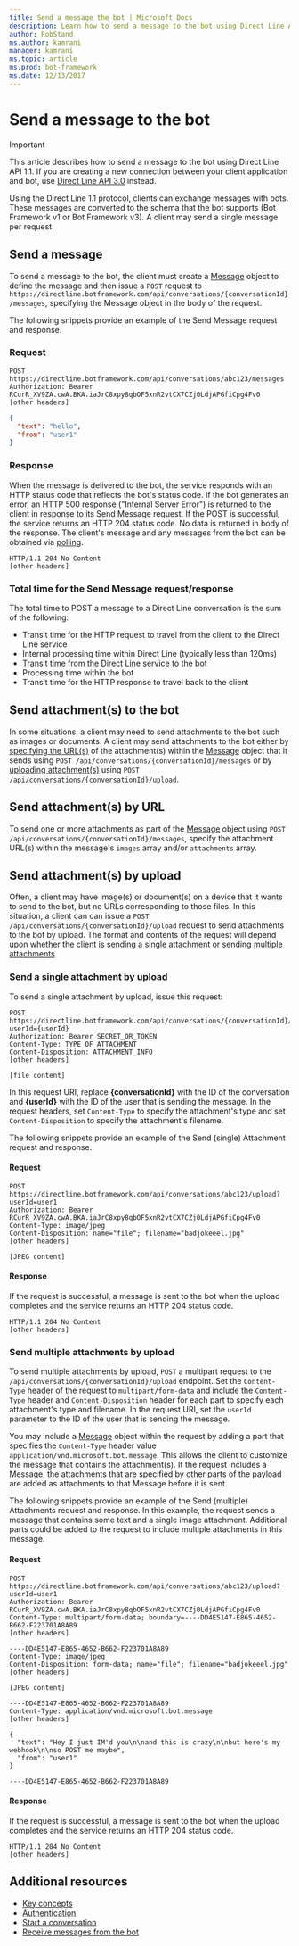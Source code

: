 ```yaml
---
title: Send a message the bot | Microsoft Docs
description: Learn how to send a message to the bot using Direct Line API v1.1. 
author: RobStand
ms.author: kamrani
manager: kamrani
ms.topic: article
ms.prod: bot-framework
ms.date: 12/13/2017
---
```


# Send a message to the bot

> [!IMPORTANT]
> This article describes how to send a message to the bot using Direct Line API 1.1. If you are creating a new connection between your client application and bot, use [Direct Line API 3.0](bot-framework-rest-direct-line-3-0-send-activity.md) instead.

Using the Direct Line 1.1 protocol, clients can exchange messages with bots. These messages are converted to the schema that the bot supports (Bot Framework v1 or Bot Framework v3). A client may send a single message per request. 

## Send a message

To send a message to the bot, the client must create a [Message](bot-framework-rest-direct-line-1-1-api-reference.md#message-object) object to define the message and then issue a `POST` request to `https://directline.botframework.com/api/conversations/{conversationId}/messages`, specifying the Message object in the body of the request.

The following snippets provide an example of the Send Message request and response.

### Request

```http
POST https://directline.botframework.com/api/conversations/abc123/messages
Authorization: Bearer RCurR_XV9ZA.cwA.BKA.iaJrC8xpy8qbOF5xnR2vtCX7CZj0LdjAPGfiCpg4Fv0
[other headers]
```

```json
{
  "text": "hello",
  "from": "user1"
}
```

### Response

When the message is delivered to the bot, the service responds with an HTTP status code that reflects the bot's status code. If the bot generates an error, an HTTP 500 response ("Internal Server Error") is returned to the client in response to its Send Message request. If the POST is successful, the service returns an HTTP 204 status code. No data is returned in body of the response. The client's message and any messages from the bot can be obtained via [polling](bot-framework-rest-direct-line-1-1-receive-messages.md). 

```http
HTTP/1.1 204 No Content
[other headers]
```

### Total time for the Send Message request/response

The total time to POST a message to a Direct Line conversation is the sum of the following:

- Transit time for the HTTP request to travel from the client to the Direct Line service
- Internal processing time within Direct Line (typically less than 120ms)
- Transit time from the Direct Line service to the bot
- Processing time within the bot
- Transit time for the HTTP response to travel back to the client

## Send attachment(s) to the bot

In some situations, a client may need to send attachments to the bot such as images or documents. A client may send attachments to the bot either by [specifying the URL(s)](#send-by-url) of the attachment(s) within the [Message](bot-framework-rest-direct-line-1-1-api-reference.md#message-object) object that it sends using `POST /api/conversations/{conversationId}/messages` or by [uploading attachment(s)](#upload-attachments) using `POST /api/conversations/{conversationId}/upload`.

## <a id="send-by-url"></a> Send attachment(s) by URL

To send one or more attachments as part of the [Message](bot-framework-rest-direct-line-1-1-api-reference.md#message-object) object using `POST /api/conversations/{conversationId}/messages`, specify the attachment URL(s) within the message's `images` array and/or `attachments` array.

## <a id="upload-attachments"></a> Send attachment(s) by upload

Often, a client may have image(s) or document(s) on a device that it wants to send to the bot, but no URLs corresponding to those files. In this situation, a client can can issue a `POST /api/conversations/{conversationId}/upload` request to send attachments to the bot by upload. The format and contents of the request will depend upon whether the client is [sending a single attachment](#upload-one-attachment) or [sending multiple attachments](#upload-multiple-attachments).

### <a id="upload-one-attachment"></a> Send a single attachment by upload

To send a single attachment by upload, issue this request: 

```http
POST https://directline.botframework.com/api/conversations/{conversationId}/upload?userId={userId}
Authorization: Bearer SECRET_OR_TOKEN
Content-Type: TYPE_OF_ATTACHMENT
Content-Disposition: ATTACHMENT_INFO
[other headers]

[file content]
```

In this request URI, replace **{conversationId}** with the ID of the conversation and **{userId}** with the ID of the user that is sending the message. In the request headers, set `Content-Type` to specify the attachment's type and set `Content-Disposition` to specify the attachment's filename.

The following snippets provide an example of the Send (single) Attachment request and response.

#### Request

```http
POST https://directline.botframework.com/api/conversations/abc123/upload?userId=user1
Authorization: Bearer RCurR_XV9ZA.cwA.BKA.iaJrC8xpy8qbOF5xnR2vtCX7CZj0LdjAPGfiCpg4Fv0
Content-Type: image/jpeg
Content-Disposition: name="file"; filename="badjokeeel.jpg"
[other headers]

[JPEG content]
```

#### Response

If the request is successful, a message is sent to the bot when the upload completes and the service returns an HTTP 204 status code.

```http
HTTP/1.1 204 No Content
[other headers]
```

### <a id="upload-multiple-attachments"></a> Send multiple attachments by upload

To send multiple attachments by upload, `POST` a multipart request to the `/api/conversations/{conversationId}/upload` endpoint. Set the `Content-Type` header of the request to `multipart/form-data` and include the `Content-Type` header and `Content-Disposition` header for each part to specify each attachment's type and filename. In the request URI, set the `userId` parameter to the ID of the user that is sending the message. 

You may include a [Message](bot-framework-rest-direct-line-1-1-api-reference.md#message-object) object within the request by adding a part that specifies the `Content-Type` header value `application/vnd.microsoft.bot.message`. This allows the client to customize the message that contains the attachment(s). If the request includes a Message, the attachments that are specified by other parts of the payload are added as attachments to that Message before it is sent. 

The following snippets provide an example of the Send (multiple) Attachments request and response. In this example, the request sends a message that contains some text and a single image attachment. Additional parts could be added to the request to include multiple attachments in this message.

#### Request

```http
POST https://directline.botframework.com/api/conversations/abc123/upload?userId=user1
Authorization: Bearer RCurR_XV9ZA.cwA.BKA.iaJrC8xpy8qbOF5xnR2vtCX7CZj0LdjAPGfiCpg4Fv0
Content-Type: multipart/form-data; boundary=----DD4E5147-E865-4652-B662-F223701A8A89
[other headers]

----DD4E5147-E865-4652-B662-F223701A8A89
Content-Type: image/jpeg
Content-Disposition: form-data; name="file"; filename="badjokeeel.jpg"
[other headers]

[JPEG content]

----DD4E5147-E865-4652-B662-F223701A8A89
Content-Type: application/vnd.microsoft.bot.message
[other headers]

{
  "text": "Hey I just IM'd you\n\nand this is crazy\n\nbut here's my webhook\n\nso POST me maybe",
  "from": "user1"
}

----DD4E5147-E865-4652-B662-F223701A8A89
```

#### Response

If the request is successful, a message is sent to the bot when the upload completes and the service returns an HTTP 204 status code.

```http
HTTP/1.1 204 No Content
[other headers]
```

## Additional resources

- [Key concepts](bot-framework-rest-direct-line-1-1-concepts.md)
- [Authentication](bot-framework-rest-direct-line-1-1-authentication.md)
- [Start a conversation](bot-framework-rest-direct-line-1-1-start-conversation.md)
- [Receive messages from the bot](bot-framework-rest-direct-line-1-1-receive-messages.md)